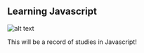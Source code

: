 ## Learning Javascript

![alt text](https://www.luiztools.com.br/wp-content/uploads/2018/09/javascript.png)


This will be a record of studies in Javascript!

